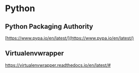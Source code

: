# Python



## Python Packaging Authority

[https://www.pypa.io/en/latest/](https://www.pypa.io/en/latest/)

## Virtualenvwrapper

https://virtualenvwrapper.readthedocs.io/en/latest/#